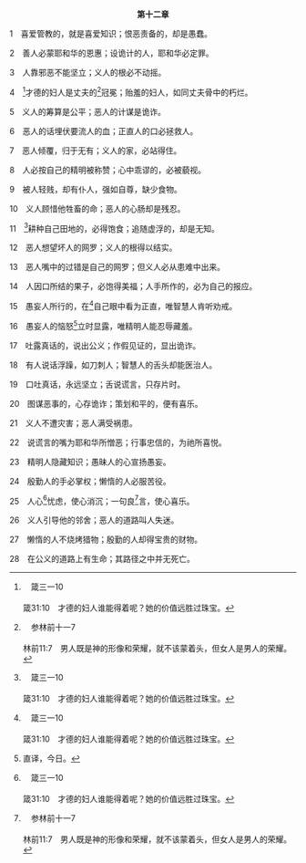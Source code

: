 <p style="text-align:center;font-weight:bold;">第十二章</p>

1　喜爱管教的，就是喜爱知识；恨恶责备的，却是愚蠢。

2　善人必蒙耶和华的恩惠；设诡计的人，耶和华必定罪。

3　人靠邪恶不能坚立；义人的根必不动摇。

4　[^a]才德的妇人是丈夫的[^b]冠冕；贻羞的妇人，如同丈夫骨中的朽烂。

[^a]:　箴三一10<br><br>箴31:10　才德的妇人谁能得着呢？她的价值远胜过珠宝。

[^b]:　参林前十一7<br><br>林前11:7　男人既是神的形像和荣耀，就不该蒙着头，但女人是男人的荣耀。

5　义人的筹算是公平；恶人的计谋是诡诈。

6　恶人的话埋伏要流人的血；正直人的口必拯救人。

7　恶人倾覆，归于无有；义人的家，必站得住。

8　人必按自己的精明被称赞；心中乖谬的，必被藐视。

9　被人轻贱，却有仆人，强如自尊，缺少食物。

10　义人顾惜他牲畜的命；恶人的心肠却是残忍。

11　[^a]耕种自己田地的，必得饱食；追随虚浮的，却是无知。

[^a]:　创三19；箴二八19<br><br>创3:19　你必汗流满面才得糊口，直到你归了土，因为你是从土取出的；你本是尘土，仍要归于尘土。<br><br>箴28:19　耕种自己田地的，必得饱食；追随虚浮的，必饱受穷乏。

12　恶人想望坏人的网罗；义人的根得以结实。

13　恶人嘴中的过错是自己的网罗；但义人必从患难中出来。

14　人因口所结的果子，必饱得美福；人手所作的，必为自己的报应。

15　愚妄人所行的，在[^a]自己眼中看为正直，唯智慧人肯听劝戒。

[^a]:　箴三7；二一2<br><br>箴3:7　不要自以为有智慧；要敬畏耶和华，远离恶事。<br><br>箴21:2　人所行的，在自己眼中都看为正，唯耶和华衡量人心。

16　愚妄人的恼怒[^1]立时显露，唯精明人能忍辱藏羞。

[^1]:直译，今日。

17　吐露真话的，说出公义；作假见证的，显出诡诈。

18　有人说话浮躁，如刀刺人；智慧人的舌头却能医治人。

19　口吐真话，永远坚立；舌说谎言，只存片时。

20　图谋恶事的，心存诡诈；策划和平的，便有喜乐。

21　义人不遭灾害；恶人满受祸患。

22　说谎言的嘴为耶和华所憎恶；行事忠信的，为祂所喜悦。

23　精明人隐藏知识；愚昧人的心宣扬愚妄。

24　殷勤人的手必掌权；懒惰的人必服苦役。

25　人心[^a]忧虑，使心消沉；一句良[^b]言，使心喜乐。

[^a]:　参彼前五7<br><br>彼前5:7　你们要将一切的忧虑卸给神，因为祂顾念你们。

[^b]:　赛五十4<br><br>赛50:4　主耶和华赐我受教者的舌头，使我知道怎样用言语扶助疲乏的人。主每早晨唤醒我；祂唤醒我的耳朵，使我能听，像受教者一样。

26　义人引导他的邻舍；恶人的道路叫人失迷。

27　懒惰的人不烧烤猎物；殷勤的人却得宝贵的财物。

28　在公义的道路上有生命；其路径之中并无死亡。

